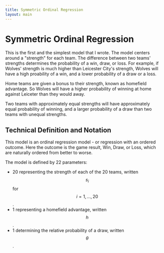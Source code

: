 ```yaml
---
title: Symmetric Ordinal Regression
layout: main
---
```


# Symmetric Ordinal Regression

This is the first and the simplest model that I wrote. The model centers around
a "strength" for each team. The difference between two teams' strengths
determines the probability of a win, draw, or loss. For example, if Wolves'
strength is much higher than Leicester City's strength, Wolves will have a high
proability of a win, and a lower probability of a draw or a loss.

Home teams are given a bonus to their strength, known as homefield advantage.
So Wolves will have a higher probability of winning at home against Leiceter
than they would away.

Two teams with approximately equal strengths will have approximately equal
probability of winning, and a larger probability of a draw than two teams with
unequal strengths.

## Technical Definition and Notation

This model is an ordinal regression model - or regression with an ordered
outcome. Here the outcome is the game result, Win, Draw, or Loss, which
are naturally ordered from better to worse.

The model is defined by 22 parameters: 
* 20 representing the strength of each of the 20 teams, written
$$s_i$$ for $$i=1,\dots,20$$.
* 1 representing a homefield advantage, written $$h$$.
* 1 determining the relative probability of a draw, written $$\theta$$.


